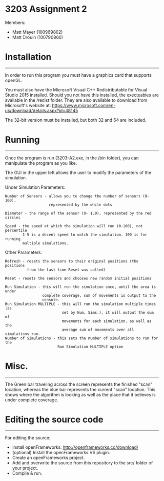 # 3203 Assignment 2

Members:
 - Matt Mayer  (100969802)
 - Matt Drouin (100790860)


# Installation
--------------------------------------------------------------------------------
In order to run this program you must have a graphics card that supports openGL.

You must also have the Microsoft Visual C++ Redistributable for Visual Studio
2015 installed. Should you not have this installed, the exectuables are 
available in the /redist folder. They are also available to download from 
Microsoft's website at: 
    https://www.microsoft.com/en-us/download/details.aspx?id=48145

The 32-bit version must be installed, but both 32 and 64 are included.


# Running
--------------------------------------------------------------------------------
Once the program is run (3203-A2.exe, in the /bin folder), you can manipulate
the program as you like.

The GUI in the upper left allows the user to modify the parameters of the
simulation. 

Under Simulation Parameters:

	Number of Sensors - allows you to change the number of sensors (0-100), 
						represented by the white dots
	
	Diameter - the range of the sensor (0- 1.0), represented by the red circles
	
	Speed - the speed at which the simulation will run (0-100), not percentile
			1-5 is a decent speed to watch the simulation. 100 is for running
			multiple simulations.

Other Parameters:

	Refresh - resets the sensors to their original positions (the positions
			  from the last time Reset was called)
			  
	Reset - resets the sensors and chooses new random initial positions
	
	Run Simulation - this will run the simulation once, until the area is under
					 complete coverage, sum of movements is output to the
					 console.
	Run Simulation MULTIPLE - this will run the simulation multiple times (as
							  set by Num. Sims.), it will output the sum of
							  movements for each simulation, as well as the
							  average sum of movements over all simulations run.
	Number of Simulations - this sets the number of simulations to run for the
							Run Simulation MULTIPLE option


# Misc.
--------------------------------------------------------------------------------
The Green bar traveling across the screen represents the finished "scan" 
location, whereas the blue bar represents the current "scan" location. This
shows where the algorithm is looking as well as the place that it believes is
under complete coverage.


# Editing the source code
--------------------------------------------------------------------------------
For editing the source:
  - Install openFrameworks: http://openframeworks.cc/download/
  - (optional) Install the openFrameworks VS plugin.
  - Create an openFrameworks project.
  - Add and overwrite the source from this repository to the src/ folder 
    of your project.
  - Compile & run.
